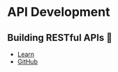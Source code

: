 # API Development

## Building RESTful APIs 🤖
- [Learn](https://learn.firstdraft.com/lessons/328-rails-building-apis)
- [GitHub](https://github.com/DPI-WE/rails-building-apis)
